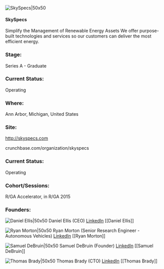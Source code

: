 

![SkySpecs|50x50](https://apimg.techstars.com/connect/images/image_files/54d38ef3883a9c1339000022/original/SkySpecs_final.jpg)

#### SkySpecs
Simplify the Management of Renewable Energy Assets We offer purpose-built technologies and services so our customers can deliver the most efficient energy.

### Stage: 
Series A - Graduate 

### Current Status: 
Operating

### Where:
Ann Arbor, Michigan, United States

### Site:
http://skyspecs.com



crunchbase.com/organization/skyspecs

### Current Status: 
Operating

### Cohort/Sessions: 
R/GA Accelerator, in R/GA 2015

### Founders: 

![Daniel Ellis|50x50](http://apimg.techstars.com/sf/contacts/headshot/Headshot_d801d268dbbd1d2655b268877.jpg) Daniel Ellis (CEO) [LinkedIn](https://linkedin.com/in/dannyellis1) [[Daniel Ellis]]

![Ryan Morton|50x50](https://apimg.techstars.com/connect/images/image_files/54b006a3740ea74158000002/original/DSC_0161.JPG) Ryan Morton (Senior Research Engineer - Autonomous Vehicles) [LinkedIn](https://linkedin.com/in/ryandmorton) [[Ryan Morton]]

![Samuel DeBruin|50x50](https://apimg.techstars.com/connect/images/image_files/54c9572a883a9c1339000010/original/IMG_2264cleaned.jpg) Samuel DeBruin (Founder) [LinkedIn](https://linkedin.com/in/sam-debruin-7b169949) [[Samuel DeBruin]]

![Thomas Brady|50x50](https://apimg.techstars.com/connect/images/image_files/58b8c5f49c66a93c73000043/original/mecropped.jpg) Thomas Brady (CTO) [LinkedIn](https://linkedin.com/in/thomas-brady-7b6bb729) [[Thomas Brady]]


